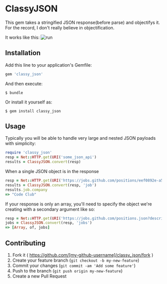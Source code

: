 # ClassyJSON

This gem takes a stringified JSON response(before parse) and objectifys it.  For the record, I don't really believe in objectification.

It works like this:
![run](https://s22.postimg.org/98b8zj9fl/h_QXZi_HV.gif)

## Installation

Add this line to your application's Gemfile:

```ruby
gem 'classy_json'
```

And then execute:

    $ bundle

Or install it yourself as:

    $ gem install classy_json

## Usage

Typically you will be able to handle very large and nested JSON payloads with simplicity:

```ruby
require 'classy_json'
resp = Net::HTTP.get(URI('some_json_api')
results = ClassyJSON.convert(resp)
```


When a single JSON object is in the response
```ruby
resp = Net::HTTP.get(URI('https://jobs.github.com/positions/eef0892e-a555-11e4-903f-115f3ec6fcd0.json'))
results = ClassyJSON.convert(resp, 'job')
results.job.company
=> "Code Club"
```

If your response is only an array, you'll need to specify the object we're creating with a secondary argument like so:
```ruby
resp = Net::HTTP.get(URI('https://jobs.github.com/positions.json?description=software&location='))
jobs = ClassyJSON.convert(resp, 'jobs')
=> [Array, of, jobs]
```

## Contributing

1. Fork it ( https://github.com/[my-github-username]/classy_json/fork )
2. Create your feature branch (`git checkout -b my-new-feature`)
3. Commit your changes (`git commit -am 'Add some feature'`)
4. Push to the branch (`git push origin my-new-feature`)
5. Create a new Pull Request
